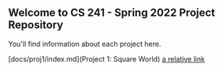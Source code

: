 ## Welcome to CS 241 - Spring 2022 Project Repository

You'll find information about each project here.

[docs/proj1/index.md](Project 1: Square World)
[a relative link](./proj1/index.md)

